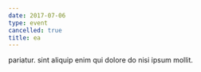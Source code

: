 ```yaml
---
date: 2017-07-06
type: event
cancelled: true
title: ea
---
```

pariatur. sint aliquip enim qui dolore do nisi ipsum mollit.